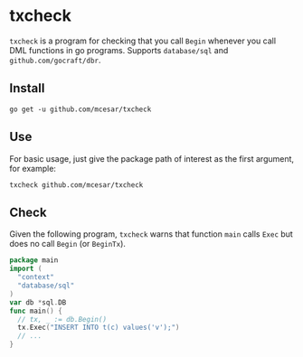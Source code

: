 # txcheck
`txcheck` is a program for checking that you call `Begin` whenever you call DML functions in go programs. Supports `database/sql` and `github.com/gocraft/dbr`.

## Install
```
go get -u github.com/mcesar/txcheck
```
## Use

For basic usage, just give the package path of interest as the first argument, for example:
```
txcheck github.com/mcesar/txcheck
```
## Check
Given the following program, `txcheck` warns that function `main` calls `Exec` but does no call `Begin` (or `BeginTx`).
```go
package main
import (
  "context"
  "database/sql"
)
var db *sql.DB
func main() {
  // tx, _ := db.Begin()
  tx.Exec("INSERT INTO t(c) values('v');")
  // ...
}
```
